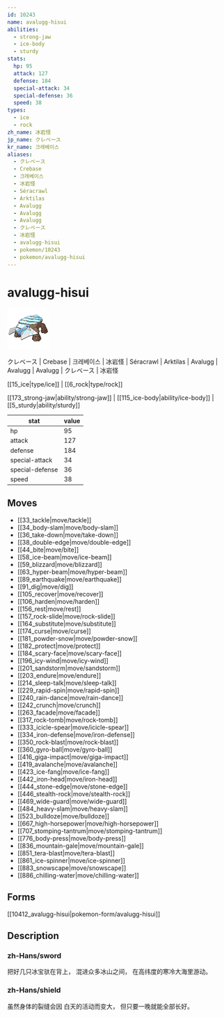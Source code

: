 ```yaml
---
id: 10243
name: avalugg-hisui
abilities:
  - strong-jaw
  - ice-body
  - sturdy
stats:
  hp: 95
  attack: 127
  defense: 184
  special-attack: 34
  special-defense: 36
  speed: 38
types:
  - ice
  - rock
zh_name: 冰岩怪
jp_name: クレベース
kr_name: 크레베이스
aliases:
  - クレベース
  - Crebase
  - 크레베이스
  - 冰岩怪
  - Séracrawl
  - Arktilas
  - Avalugg
  - Avalugg
  - Avalugg
  - クレベース
  - 冰岩怪
  - avalugg-hisui
  - pokemon/10243
  - pokemon/avalugg-hisui
---
```

# avalugg-hisui

![](https://raw.githubusercontent.com/PokeAPI/sprites/master/sprites/pokemon/10243.png)

クレベース | Crebase | 크레베이스 | 冰岩怪 | Séracrawl | Arktilas | Avalugg | Avalugg | Avalugg | クレベース | 冰岩怪

[[15_ice|type/ice]] | [[6_rock|type/rock]]

[[173_strong-jaw|ability/strong-jaw]] | [[115_ice-body|ability/ice-body]] | [[5_sturdy|ability/sturdy]]

|stat|value|
|---|---|
|hp|95|
|attack|127|
|defense|184|
|special-attack|34|
|special-defense|36|
|speed|38|


## Moves

- [[33_tackle|move/tackle]]
- [[34_body-slam|move/body-slam]]
- [[36_take-down|move/take-down]]
- [[38_double-edge|move/double-edge]]
- [[44_bite|move/bite]]
- [[58_ice-beam|move/ice-beam]]
- [[59_blizzard|move/blizzard]]
- [[63_hyper-beam|move/hyper-beam]]
- [[89_earthquake|move/earthquake]]
- [[91_dig|move/dig]]
- [[105_recover|move/recover]]
- [[106_harden|move/harden]]
- [[156_rest|move/rest]]
- [[157_rock-slide|move/rock-slide]]
- [[164_substitute|move/substitute]]
- [[174_curse|move/curse]]
- [[181_powder-snow|move/powder-snow]]
- [[182_protect|move/protect]]
- [[184_scary-face|move/scary-face]]
- [[196_icy-wind|move/icy-wind]]
- [[201_sandstorm|move/sandstorm]]
- [[203_endure|move/endure]]
- [[214_sleep-talk|move/sleep-talk]]
- [[229_rapid-spin|move/rapid-spin]]
- [[240_rain-dance|move/rain-dance]]
- [[242_crunch|move/crunch]]
- [[263_facade|move/facade]]
- [[317_rock-tomb|move/rock-tomb]]
- [[333_icicle-spear|move/icicle-spear]]
- [[334_iron-defense|move/iron-defense]]
- [[350_rock-blast|move/rock-blast]]
- [[360_gyro-ball|move/gyro-ball]]
- [[416_giga-impact|move/giga-impact]]
- [[419_avalanche|move/avalanche]]
- [[423_ice-fang|move/ice-fang]]
- [[442_iron-head|move/iron-head]]
- [[444_stone-edge|move/stone-edge]]
- [[446_stealth-rock|move/stealth-rock]]
- [[469_wide-guard|move/wide-guard]]
- [[484_heavy-slam|move/heavy-slam]]
- [[523_bulldoze|move/bulldoze]]
- [[667_high-horsepower|move/high-horsepower]]
- [[707_stomping-tantrum|move/stomping-tantrum]]
- [[776_body-press|move/body-press]]
- [[836_mountain-gale|move/mountain-gale]]
- [[851_tera-blast|move/tera-blast]]
- [[861_ice-spinner|move/ice-spinner]]
- [[883_snowscape|move/snowscape]]
- [[886_chilling-water|move/chilling-water]]

## Forms



[[10412_avalugg-hisui|pokemon-form/avalugg-hisui]]

## Description

### zh-Hans/sword

把好几只冰宝驮在背上，
混进众多冰山之间，
在高纬度的寒冷大海里游动。

### zh-Hans/shield

虽然身体的裂缝会因
白天的活动而变大，
但只要一晚就能全部长好。

